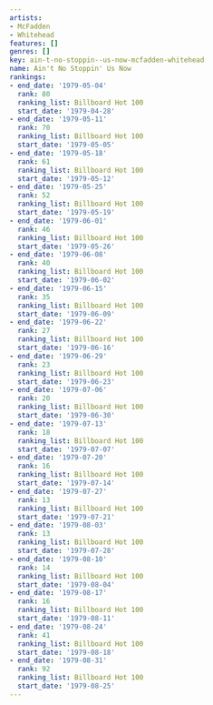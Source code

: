 ```yaml
---
artists:
- McFadden
- Whitehead
features: []
genres: []
key: ain-t-no-stoppin--us-now-mcfadden-whitehead
name: Ain't No Stoppin' Us Now
rankings:
- end_date: '1979-05-04'
  rank: 80
  ranking_list: Billboard Hot 100
  start_date: '1979-04-28'
- end_date: '1979-05-11'
  rank: 70
  ranking_list: Billboard Hot 100
  start_date: '1979-05-05'
- end_date: '1979-05-18'
  rank: 61
  ranking_list: Billboard Hot 100
  start_date: '1979-05-12'
- end_date: '1979-05-25'
  rank: 52
  ranking_list: Billboard Hot 100
  start_date: '1979-05-19'
- end_date: '1979-06-01'
  rank: 46
  ranking_list: Billboard Hot 100
  start_date: '1979-05-26'
- end_date: '1979-06-08'
  rank: 40
  ranking_list: Billboard Hot 100
  start_date: '1979-06-02'
- end_date: '1979-06-15'
  rank: 35
  ranking_list: Billboard Hot 100
  start_date: '1979-06-09'
- end_date: '1979-06-22'
  rank: 27
  ranking_list: Billboard Hot 100
  start_date: '1979-06-16'
- end_date: '1979-06-29'
  rank: 23
  ranking_list: Billboard Hot 100
  start_date: '1979-06-23'
- end_date: '1979-07-06'
  rank: 20
  ranking_list: Billboard Hot 100
  start_date: '1979-06-30'
- end_date: '1979-07-13'
  rank: 18
  ranking_list: Billboard Hot 100
  start_date: '1979-07-07'
- end_date: '1979-07-20'
  rank: 16
  ranking_list: Billboard Hot 100
  start_date: '1979-07-14'
- end_date: '1979-07-27'
  rank: 13
  ranking_list: Billboard Hot 100
  start_date: '1979-07-21'
- end_date: '1979-08-03'
  rank: 13
  ranking_list: Billboard Hot 100
  start_date: '1979-07-28'
- end_date: '1979-08-10'
  rank: 14
  ranking_list: Billboard Hot 100
  start_date: '1979-08-04'
- end_date: '1979-08-17'
  rank: 16
  ranking_list: Billboard Hot 100
  start_date: '1979-08-11'
- end_date: '1979-08-24'
  rank: 41
  ranking_list: Billboard Hot 100
  start_date: '1979-08-18'
- end_date: '1979-08-31'
  rank: 92
  ranking_list: Billboard Hot 100
  start_date: '1979-08-25'
---
```


